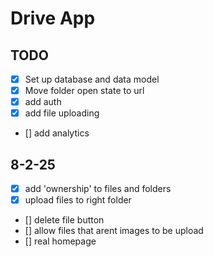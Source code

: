 # Drive App

## TODO

- [x] Set up database and data model
- [x] Move folder open state to url
- [x] add auth
- [x] add file uploading
- [] add analytics

## 8-2-25
- [x] add 'ownership' to files and folders
- [x] upload files to right folder
- [] delete file button
- [] allow files that arent images to be upload
- [] real homepage
